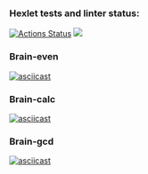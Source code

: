 ### Hexlet tests and linter status:
[![Actions Status](https://github.com/LanderExplorer/frontend-project-lvl1/workflows/hexlet-check/badge.svg)](https://github.com/LanderExplorer/frontend-project-lvl1/actions)
<a href="https://codeclimate.com/github/LanderExplorer/frontend-project-lvl1/maintainability"><img src="https://api.codeclimate.com/v1/badges/e2ecf26fde245d52132c/maintainability" /></a>
<!-- <a href="https://asciinema.org/a/w8jcTe902jOEN1ugOhlq9o9OJ" src="https://asciinema.org/a/w8jcTe902jOEN1ugOhlq9o9OJ">Brain Even</a> -->
### Brain-even
[![asciicast](https://asciinema.org/a/w8jcTe902jOEN1ugOhlq9o9OJ.svg)](https://asciinema.org/a/w8jcTe902jOEN1ugOhlq9o9OJ)
### Brain-calc
[![asciicast](https://asciinema.org/a/ZLz4CTUEv9P2Px12qkfBdePbN.svg)](https://asciinema.org/a/ZLz4CTUEv9P2Px12qkfBdePbN)
### Brain-gcd
[![asciicast](https://asciinema.org/a/QWw4VahXQO1jnCBMipcXu4Sm0.svg)](https://asciinema.org/a/QWw4VahXQO1jnCBMipcXu4Sm0)